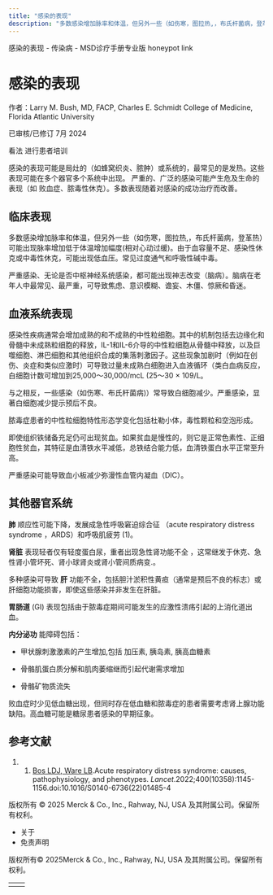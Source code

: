```yaml
---
title: "感染的表现"
description: "多数感染增加脉率和体温，但另外一些（如伤寒，图拉热,，布氏杆菌病，登革热）可能出现脉率增加低于体温增加幅度(相对心动过缓)。由于血容量不足、感染性休克或中毒性休克，可能出现低血压。常见过度通气和呼吸性碱中毒。"
---
```


﻿感染的表现 \- 传染病 \- MSD诊疗手册专业版 honeypot link

# 感染的表现

作者：Larry M. Bush, MD, FACP, Charles E. Schmidt College of Medicine, Florida Atlantic University

已审核/已修订 7月 2024

看法 进行患者培训

感染的表现可能是局灶的（如蜂窝织炎、脓肿）或系统的，最常见的是发热。这些表现可能在多个器官多个系统中出现。 严重的、广泛的感染可能产生危及生命的表现（如 败血症、脓毒性休克）。多数表现随着对感染的成功治疗而改善。

## 临床表现

多数感染增加脉率和体温，但另外一些（如伤寒，图拉热,，布氏杆菌病，登革热）可能出现脉率增加低于体温增加幅度(相对心动过缓)。由于血容量不足、感染性休克或中毒性休克，可能出现低血压。常见过度通气和呼吸性碱中毒。

严重感染、无论是否中枢神经系统感染，都可能出现神志改变（脑病）。脑病在老年人中最常见、最严重，可导致焦虑、意识模糊、谵妄、木僵、惊厥和昏迷。

## 血液系统表现

感染性疾病通常会增加成熟的和不成熟的中性粒细胞。其中的机制包括去边缘化和骨髓中未成熟粒细胞的释放，IL-1和IL-6介导的中性粒细胞从骨髓中释放，以及巨噬细胞、淋巴细胞和其他组织合成的集落刺激因子。这些现象加剧时（例如在创伤、炎症和类似应激时）可导致过量未成熟白细胞进入血液循环（类白血病反应，白细胞计数可增加到25,000～30,000/mcL (25～30 × 109/L。

与之相反，一些感染（如伤寒、布氏杆菌病)）常导致白细胞减少。严重感染，显著白细胞减少提示预后不良。

脓毒症患者的中性粒细胞特性形态学变化包括杜勒小体，毒性颗粒和空泡形成。

即使组织铁储备充足仍可出现贫血。如果贫血是慢性的，则它是正常色素性、正细胞性贫血，其特征是血清铁水平减低，总铁结合能力低，血清铁蛋白水平正常至升高。

严重感染可能导致血小板减少弥漫性血管内凝血（DIC）。

## 其他器官系统

**肺** 顺应性可能下降，发展成急性呼吸窘迫综合征 （acute respiratory distress syndrome ，ARDS）和呼吸肌疲劳 (1)。

**肾脏** 表现轻者仅有轻度蛋白尿，重者出现急性肾功能不全 ，这常继发于休克、急性肾小管坏死、肾小球肾炎或肾小管间质病变.。

多种感染可导致 **肝** 功能不全，包括胆汁淤积性黄疸（通常是预后不良的标志）或肝细胞功能损害，即使这些感染并非发生在肝脏。

**胃肠道** (GI) 表现包括由于脓毒症期间可能发生的应激性溃疡引起的上消化道出血。

**内分泌功** 能障碍包括：

- 甲状腺刺激激素的产生增加,包括 加压素, 胰岛素, 胰高血糖素

- 骨骼肌蛋白质分解和肌肉萎缩继而引起代谢需求增加

- 骨骼矿物质流失


败血症时少见低血糖出现，但同时存在低血糖和脓毒症的患者需要考虑肾上腺功能缺陷。高血糖可能是糖尿患者感染的早期征象。

## 参考文献

1. 1. [Bos LDJ, Ware LB](https://pubmed.ncbi.nlm.nih.gov/36070787/).Acute respiratory distress syndrome: causes, pathophysiology, and phenotypes. _Lancet_.2022;400(10358):1145-1156.doi:10.1016/S0140-6736(22)01485-4




版权所有 © 2025
Merck & Co., Inc., Rahway, NJ, USA 及其附属公司。保留所有权利。

- 关于
- 免责声明

版权所有© 2025Merck & Co., Inc., Rahway, NJ, USA 及其附属公司。保留所有权利。

|     |     |
| --- | --- |
|  |  |
